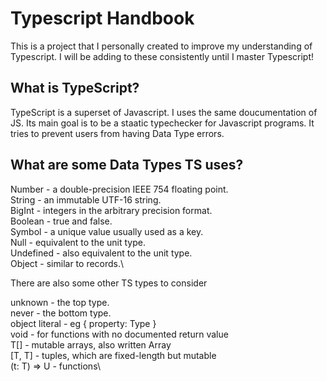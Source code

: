 # Typescript Handbook #

This is a project that I personally created to improve my understanding of Typescript.
I will be adding to these consistently until I master Typescript!

## What is TypeScript? ##
TypeScript is a superset of Javascript. I uses the same doucumentation of JS.
Its main goal is to be a staatic typechecker for Javascript programs. It tries to prevent users from having Data Type errors.

## What are some Data Types TS uses? ##

Number -	a double-precision IEEE 754 floating point.\
String -	an immutable UTF-16 string.\
BigInt -	integers in the arbitrary precision format.\
Boolean -	true and false.\
Symbol -	a unique value usually used as a key.\
Null -	equivalent to the unit type.\
Undefined -	 also equivalent to the unit type.\
Object -	similar to records.\

There are also some other TS types to consider

unknown -	the top type.\
never - 	the bottom type.\
object literal -	eg { property: Type }\
void - 	for functions with no documented return value\
T[] - 	mutable arrays, also written Array<T>\
[T, T] -	tuples, which are fixed-length but mutable\
(t: T) => U -   functions\
